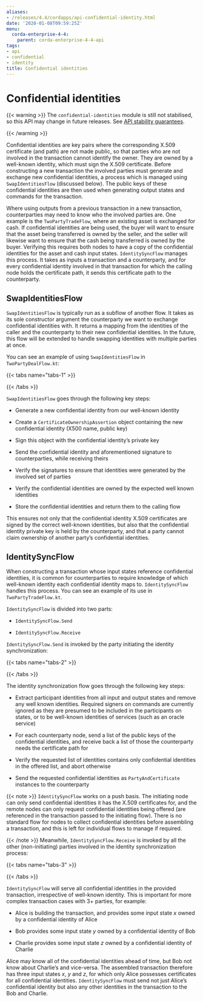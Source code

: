 ```yaml
---
aliases:
- /releases/4.4/cordapps/api-confidential-identity.html
date: '2020-01-08T09:59:25Z'
menu:
  corda-enterprise-4-4:
    parent: corda-enterprise-4-4-api
tags:
- api
- confidential
- identity
title: Confidential identities
---
```



# Confidential identities


{{< warning >}}
The `confidential-identities` module is still not stabilised, so this API may change in future releases.
                See [API stability guarantees](api-stability-guarantees.md).

{{< /warning >}}

Confidential identities are key pairs where the corresponding X.509 certificate (and path) are not made public, so that
            parties who are not involved in the transaction cannot identify the owner. They are owned by a well-known identity,
            which must sign the X.509 certificate. Before constructing a new transaction the involved parties must generate and
            exchange new confidential identities, a process which is managed using `SwapIdentitiesFlow` (discussed below). The
            public keys of these confidential identities are then used when generating output states and commands for the
            transaction.

Where using outputs from a previous transaction in a new transaction, counterparties may need to know who the involved
            parties are. One example is the `TwoPartyTradeFlow`, where an existing asset is exchanged for cash. If confidential
            identities are being used, the buyer will want to ensure that the asset being transferred is owned by the seller, and
            the seller will likewise want to ensure that the cash being transferred is owned by the buyer. Verifying this requires
            both nodes to have a copy of the confidential identities for the asset and cash input states. `IdentitySyncFlow`
            manages this process. It takes as inputs a transaction and a counterparty, and for every confidential identity involved
            in that transaction for which the calling node holds the certificate path, it sends this certificate path to the
            counterparty.


## SwapIdentitiesFlow

`SwapIdentitiesFlow` is typically run as a subflow of another flow. It takes as its sole constructor argument the
                counterparty we want to exchange confidential identities with. It returns a mapping from the identities of the caller
                and the counterparty to their new confidential identities. In the future, this flow will be extended to handle swapping
                identities with multiple parties at once.

You can see an example of using `SwapIdentitiesFlow` in `TwoPartyDealFlow.kt`:


{{< tabs name="tabs-1" >}}

{{< /tabs >}}

`SwapIdentitiesFlow` goes through the following key steps:


* Generate a new confidential identity from our well-known identity


* Create a `CertificateOwnershipAssertion` object containing the new confidential identity (X500 name, public key)


* Sign this object with the confidential identity’s private key


* Send the confidential identity and aforementioned signature to counterparties, while receiving theirs


* Verify the signatures to ensure that identities were generated by the involved set of parties


* Verify the confidential identities are owned by the expected well known identities


* Store the confidential identities and return them to the calling flow


This ensures not only that the confidential identity X.509 certificates are signed by the correct well-known
                identities, but also that the confidential identity private key is held by the counterparty, and that a party cannot
                claim ownership of another party’s confidential identities.


## IdentitySyncFlow

When constructing a transaction whose input states reference confidential identities, it is common for counterparties
                to require knowledge of which well-known identity each confidential identity maps to. `IdentitySyncFlow` handles this
                process. You can see an example of its use in `TwoPartyTradeFlow.kt`.

`IdentitySyncFlow` is divided into two parts:


* `IdentitySyncFlow.Send`


* `IdentitySyncFlow.Receive`


`IdentitySyncFlow.Send` is invoked by the party initiating the identity synchronization:


{{< tabs name="tabs-2" >}}

{{< /tabs >}}

The identity synchronization flow goes through the following key steps:


* Extract participant identities from all input and output states and remove any well known identities. Required
                        signers on commands are currently ignored as they are presumed to be included in the participants on states, or to
                        be well-known identities of services (such as an oracle service)


* For each counterparty node, send a list of the public keys of the confidential identities, and receive back a list
                        of those the counterparty needs the certificate path for


* Verify the requested list of identities contains only confidential identities in the offered list, and abort
                        otherwise


* Send the requested confidential identities as `PartyAndCertificate` instances to the counterparty



{{< note >}}
`IdentitySyncFlow` works on a push basis. The initiating node can only send confidential identities it has
                    the X.509 certificates for, and the remote nodes can only request confidential identities being offered (are
                    referenced in the transaction passed to the initiating flow). There is no standard flow for nodes to collect
                    confidential identities before assembling a transaction, and this is left for individual flows to manage if
                    required.

{{< /note >}}
Meanwhile, `IdentitySyncFlow.Receive` is invoked by all the other (non-initiating) parties involved in the identity
                synchronization process:


{{< tabs name="tabs-3" >}}

{{< /tabs >}}

`IdentitySyncFlow` will serve all confidential identities in the provided transaction, irrespective of well-known
                identity. This is important for more complex transaction cases with 3+ parties, for example:


* Alice is building the transaction, and provides some input state *x* owned by a confidential identity of Alice


* Bob provides some input state *y* owned by a confidential identity of Bob


* Charlie provides some input state *z* owned by a confidential identity of Charlie


Alice may know all of the confidential identities ahead of time, but Bob not know about Charlie’s and vice-versa.
                The assembled transaction therefore has three input states *x*, *y* and *z*, for which only Alice possesses
                certificates for all confidential identities. `IdentitySyncFlow` must send not just Alice’s confidential identity but
                also any other identities in the transaction to the Bob and Charlie.


